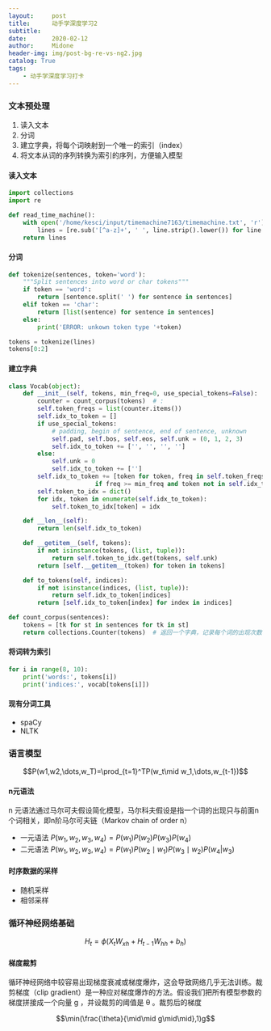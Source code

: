 ```yaml
---
layout:     post
title:      动手学深度学习2
subtitle:   
date:       2020-02-12
author:     Midone
header-img: img/post-bg-re-vs-ng2.jpg
catalog: True
tags:
    - 动手学深度学习打卡
---
```


### 文本预处理

1. 读入文本
2. 分词
3. 建立字典，将每个词映射到一个唯一的索引（index）
4. 将文本从词的序列转换为索引的序列，方便输入模型

#### 读入文本
```python
import collections
import re

def read_time_machine():
    with open('/home/kesci/input/timemachine7163/timemachine.txt', 'r') as f:
        lines = [re.sub('[^a-z]+', ' ', line.strip().lower()) for line in f]
    return lines
```

#### 分词
```python
def tokenize(sentences, token='word'):
    """Split sentences into word or char tokens"""
    if token == 'word':
        return [sentence.split(' ') for sentence in sentences]
    elif token == 'char':
        return [list(sentence) for sentence in sentences]
    else:
        print('ERROR: unkown token type '+token)

tokens = tokenize(lines)
tokens[0:2]
```

#### 建立字典
```python
class Vocab(object):
    def __init__(self, tokens, min_freq=0, use_special_tokens=False):
        counter = count_corpus(tokens)  # : 
        self.token_freqs = list(counter.items())
        self.idx_to_token = []
        if use_special_tokens:
            # padding, begin of sentence, end of sentence, unknown
            self.pad, self.bos, self.eos, self.unk = (0, 1, 2, 3)
            self.idx_to_token += ['', '', '', '']
        else:
            self.unk = 0
            self.idx_to_token += ['']
        self.idx_to_token += [token for token, freq in self.token_freqs
                        if freq >= min_freq and token not in self.idx_to_token]
        self.token_to_idx = dict()
        for idx, token in enumerate(self.idx_to_token):
            self.token_to_idx[token] = idx

    def __len__(self):
        return len(self.idx_to_token)

    def __getitem__(self, tokens):
        if not isinstance(tokens, (list, tuple)):
            return self.token_to_idx.get(tokens, self.unk)
        return [self.__getitem__(token) for token in tokens]

    def to_tokens(self, indices):
        if not isinstance(indices, (list, tuple)):
            return self.idx_to_token[indices]
        return [self.idx_to_token[index] for index in indices]

def count_corpus(sentences):
    tokens = [tk for st in sentences for tk in st]
    return collections.Counter(tokens)  # 返回一个字典，记录每个词的出现次数
```

#### 将词转为索引
```python
for i in range(8, 10):
    print('words:', tokens[i])
    print('indices:', vocab[tokens[i]])
```

#### 现有分词工具
- spaCy
- NLTK

### 语言模型

$$P(w1,w2,\dots,w_T)=\prod_{t=1}^TP(w_t\mid w_1,\dots,w_{t-1})$$

#### n元语法

n 元语法通过马尔可夫假设简化模型，马尔科夫假设是指一个词的出现只与前面n个词相关，即n阶马尔可夫链（Markov chain of order n）

- 一元语法 $P(w_1,w_2,w_3,w_4) = P(w_1)P(w_2)P(w_3)P(w_4)$
- 二元语法 $P(w_1,w_2,w_3,w_4) = P(w_1)P(w_2\mid w_1)P(w_3\mid w_2)P(w_4|w_3)$

#### 时序数据的采样
- 随机采样
- 相邻采样

### 循环神经网络基础

$$H_t = \phi(X_tW_{xh}+H_{t-1}W_{hh}+b_h)$$

#### 梯度裁剪

循环神经网络中较容易出现梯度衰减或梯度爆炸，这会导致网络几乎无法训练。裁剪梯度（clip gradient）是一种应对梯度爆炸的方法。假设我们把所有模型参数的梯度拼接成一个向量  g ，并设裁剪的阈值是 θ 。裁剪后的梯度

$$\min(\frac{\theta}{\mid\mid g\mid\mid},1)g$$